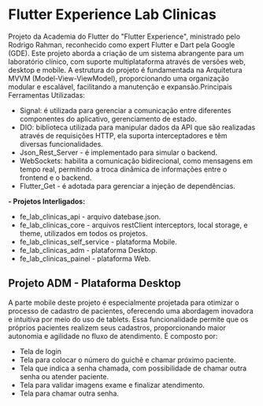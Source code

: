 # Flutter Experience Lab Clinicas

Projeto da Academia do Flutter do "Flutter Experience", ministrado pelo Rodrigo Rahman, reconhecido como expert Flutter e Dart pela Google (GDE).
Este projeto aborda a criação de um sistema abrangente para um laboratório clínico, com suporte multiplataforma através de versões web, desktop e mobile. A estrutura do projeto é fundamentada na Arquitetura MVVM (Model-View-ViewModel), proporcionando uma organização modular e escalável, facilitando a manutenção e expansão.Principais Ferramentas Utilizadas:
- Signal: é utilizada para gerenciar a comunicação entre diferentes componentes do aplicativo, gerenciamento de estado.
- DIO: biblioteca utilizada para manipular dados da API que são realizadas através de requisições HTTP, ela suporta 
  interceptadores e têm diversas funcionalidades. 
- Json_Rest_Server - é implementado para simular o backend.
- WebSockets: habilita a comunicação bidirecional, como mensagens em tempo real, permitindo a troca dinâmica de informações 
  entre o frontend e o backend.
- Flutter_Get - é adotada para gerenciar a injeção de dependências.

**- Projetos Interligados:**
- fe_lab_clinicas_api - arquivo datebase.json.
- fe_lab_clinicas_core - arquivos restClient interceptors, local storage, e theme, utilizados em todos os projetos.
- fe_lab_clinicas_self_service - plataforma Mobile. 
- fe_lab_clinicas_adm - plataforma Desktop.
- fe_lab_clinicas_painel - plataforma Web.


## Projeto ADM - Plataforma Desktop

A parte mobile deste projeto é especialmente projetada para otimizar o processo de cadastro de pacientes, oferecendo uma abordagem inovadora e intuitiva por meio do uso de tablets. Essa funcionalidade permite que os próprios pacientes realizem seus cadastros, proporcionando maior autonomia e agilidade no fluxo de atendimento. É composto por:

- Tela de login
- Tela para colocar o número do guichê  e chamar próximo paciente.
- Tela que indica a senha chamada, com possibilidade de chamar outra senha ou atender paciente.
- Tela para validar imagens exame e finalizar atendimento.
- Tela para chamar outra senha.

